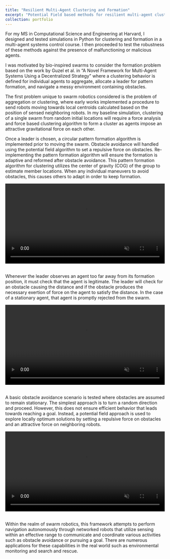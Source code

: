 ```yaml
---
title: "Resilient Multi-Agent Clustering and Formation"
excerpt: "Potential Field based methods for resilient multi-agent clustering and formation simulations <br/><img src='/images/multiagent.png'>"
collection: portfolio
---
```


For my MS in Computational Science and Engineering at Harvard, I designed and tested simulations in Python for clustering and formation in a multi-agent systems control course. I then proceeded to test the robustness of these methods against the presence of malfunctioning or malicious agents.

I was motivated by bio-inspired swarms to consider the formation problem based on the work by Guzel et al. in “A Novel Framework for Multi-Agent Systems Using a Decentralized Strategy” where a clustering behavior is defined for individual agents to aggregate, allocate a leader for pattern formation, and navigate a messy environment containing obstacles. 

The first problem unique to swarm robotics considered is the problem of aggregation or clustering, where early works implemented a procedure to send robots moving towards local centroids calculated based on the position of sensed neighboring robots. In my baseline simulation, clustering of a single swarm from random initial locations will require a force analysis and force based clustering algorithm to form a cluster as agents impose an attractive gravitational force on each other.

Once a leader is chosen, a circular pattern formation algorithm is implemented prior to moving the swarm. Obstacle avoidance will handled using the potential field algorithm to set a repulsive force on obstacles. Re-implementing the pattern formation algorithm will ensure the formation is adaptive and reformed after obstacle avoidance. This pattern formation algorithm for clustering utilizes the center of gravity (COG) of the group to estimate member locations. When any individual maneuvers to avoid obstacles, this causes others to adapt in order to keep formation.

<video  style="display:block; width:100%; height:auto;" autoplay muted controls loop="loop">
    <source src="{{ site.baseurl }}/media/formation.mp4" type="video/mp4" />
</video>

<br/>

Whenever the leader observes an agent too far away from its formation position, it must check that the agent is legitimate. The leader will check for an obstacle causing the distance and if the obstacle produces the necessary exertion of force on the agent to satisfy the distance. In the case of a stationary agent, that agent is promptly rejected from the swarm.

<video  style="display:block; width:100%; height:auto;" autoplay muted controls loop="loop">
    <source src="{{ site.baseurl }}/media/formation_malicious.mp4" type="video/mp4" />
</video>

<br/>

A basic obstacle avoidance scenario is tested where obstacles are assumed to remain stationary. The simplest approach is to turn a random direction and proceed. However, this does not ensure efficient behavior that leads towards reaching a goal. Instead, a potential field approach is used to explore locally optimum solutions by setting a repulsive force on obstacles and an attractive force on neighboring robots.

<video  style="display:block; width:100%; height:auto;" autoplay muted controls loop="loop">
    <source src="{{ site.baseurl }}/media/formation_malicious_obs.mp4" type="video/mp4" />
</video>

<br/>

Within the realm of swarm robotics, this framework attempts to perform navigation autonomously through networked robots that utilize sensing within an effective range to communicate and coordinate various activities such as obstacle avoidance or pursuing a goal. There are numerous applications for these capabilities in the real world such as environmental monitoring and search and rescue.
